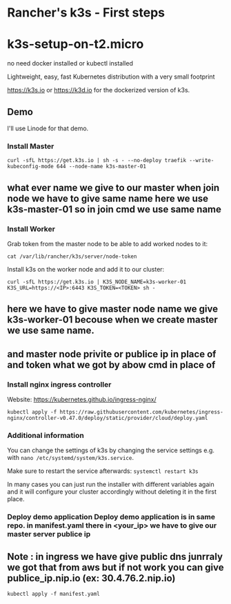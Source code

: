 # Rancher's k3s - First steps
# k3s-setup-on-t2.micro

no need docker installed or kubectl installed

Lightweight, easy, fast Kubernetes distribution with a very small footprint

https://k3s.io or https://k3d.io for the dockerized version of k3s.

## Demo

I'll use Linode for that demo.

### Install Master

`curl -sfL https://get.k3s.io | sh -s - --no-deploy traefik --write-kubeconfig-mode 644 --node-name k3s-master-01`

## what ever name we give to our master when join node we have to give same name here we use k3s-master-01 so in join cmd we use same name 

### Install Worker

Grab token from the master node to be able to add worked nodes to it: 

`cat /var/lib/rancher/k3s/server/node-token`

Install k3s on the worker node and add it to our cluster:

`curl -sfL https://get.k3s.io | K3S_NODE_NAME=k3s-worker-01 K3S_URL=https://<IP>:6443 K3S_TOKEN=<TOKEN> sh - `

## here we have to give master node name we give k3s-worker-01 becouse when we create master we use same name.
## and master node privite or publice ip in place of <ip> and token what we got by abow cmd in place of <TOKEN>

### Install nginx ingress controller


Website: https://kubernetes.github.io/ingress-nginx/

`kubectl apply -f https://raw.githubusercontent.com/kubernetes/ingress-nginx/controller-v0.47.0/deploy/static/provider/cloud/deploy.yaml`

### Additional information

You can change the settings of k3s by changing the service settings e.g. with `nano /etc/systemd/system/k3s.service`.

Make sure to restart the service afterwards: `systemctl restart k3s`

In many cases you can just run the installer with different variables again and it will configure your cluster accordingly without deleting it in the first place.

### Deploy demo application Deploy demo application is in same repo. in manifest.yaml there in <your_ip> we have to give our master server publice ip

## Note : in ingress we have give public dns junrraly we got that from aws but if not work you can give publice_ip.nip.io (ex: 30.4.76.2.nip.io)


`kubectl apply -f manifest.yaml`
